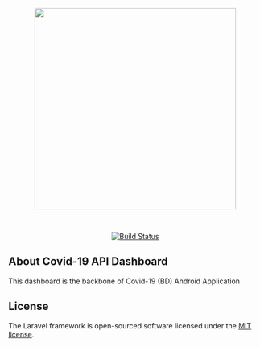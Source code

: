 <p align="center"><img src="http://brosolved.com/share/github_covid_logo.png" width="400"></p>
</br>
<p align="center">
<a href="https://travis-ci.org/github/BinaryBase-io/Covid-19-API-Dashboard"><img src="https://travis-ci.org/BinaryBase-io/Covid-19-API-Dashboard.svg?branch=master" alt="Build Status"></a>
</p>

## About Covid-19 API Dashboard

This dashboard is the backbone of Covid-19 (BD) Android Application

## License

The Laravel framework is open-sourced software licensed under the [MIT license](https://opensource.org/licenses/MIT).
